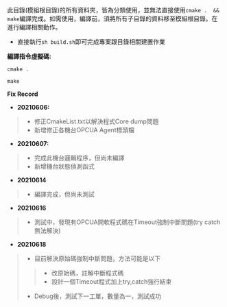此目錄(模組根目錄)的所有資料夾，皆為分類使用，並無法直接使用`cmake .  && make`編譯完成。如需使用，編譯前，須將所有子目錄的資料移至模組根目錄。在進行編譯相關動作。

- 直接執行`sh build.sh`即可完成專案跟目錄相關建置作業

**編譯指令虛擬碼:**
```
cmake .

make
```

**Fix Record**

- **20210606:**
>- 修正CmakeList.txt以解決程式Core dump問題
>- 新增修正各機台OPCUA Agent標頭檔

- **20210607:**
>- 完成此機台邏輯程序，但尚未編譯
>- 新增機台狀態偵測函式

- **20210614**
>- 編譯完成，但尚未測試

- **20210616**
>- 測試中，發現有OPCUA開軟程式碼在Timeout強制中斷問題(try catch無法解決)

- **20210618**
>- 目前解決原始碼強制中斷問題，方法可能是以下
>>- 改原始碼，註解中斷程式碼
>>- 設計一個Timeout程式加上try,catch強行結束
>- Debug後，測試下一工單，數量為一，測試成功